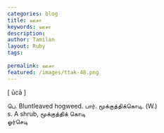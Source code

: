 ```yaml
---
categories: blog
title: ஊசா
keywords: ஊசா
description: 
author: Tamilan
layout: Ruby
tags: 
 
permalink: ஊசா
featured: /images/ttak-48.png
---
```

  
[ ūcā ]  
  
பெ. Bluntleaved hogweed. பார். மூக்குத்திக்கொடி. (W.)  
s. A shrub, மூக்குத்திக் கொடி  
ஓர்செடி